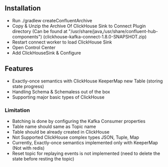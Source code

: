 ## Installation
- Run ./gradlew createConfluentArchive
- Copy & Unzip the Archive Of ClickHouse Sink to Connect Plugin directory (Can be found at "/usr/share/java,/usr/share/confluent-hub-components") (clickhouse-kafka-connect-1.8.0-SNAPSHOT.zip)
- Restart connect worker to load ClickHouse Sink
- Open Control Center 
- Add ClickHouseSink & Configure 

## Features
- Exactly-once semantics with ClickHouse KeeperMap new Table (storing state progress)    
- Handling Schema & Schemaless out of the box
- Supporting major basic types of ClickHouse

### Limitation 
- Batching is done by configuring the Kafka Consumer properties   
- Table name should same as Topic name
- Table should be already created in ClickHouse 
- Not Supported ClickHouse complex types JSON, Tuple, Map
- Currently, Exactly-once semantics implemented only with KeeperMap (Not with redis)
- Reset topic for replaying events is not implemented (need to delete the state before resting the topic)
